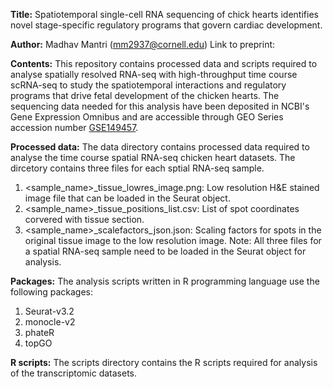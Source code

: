 **Title:** Spatiotemporal single-cell RNA sequencing of chick hearts identifies novel stage-specific regulatory programs that govern cardiac development.

**Author:** Madhav Mantri (mm2937@cornell.edu)
Link to preprint: 

**Contents:** This repository contains processed data and scripts required to analyse spatially resolved RNA-seq with high-throughput time course scRNA-seq to study the spatiotemporal interactions and regulatory programs that drive fetal development of the chicken hearts. The sequencing data needed for this analysis have been deposited in NCBI's Gene Expression Omnibus and are accessible through GEO Series accession number <a href="https://www.ncbi.nlm.nih.gov/geo/query/acc.cgi?acc=GSE149457"> GSE149457</a>.

**Processed data:** The data directory contains processed data required to analyse the time course spatial RNA-seq chicken heart datasets. The dircetory contains three files for each sptial RNA-seq sample.
1. <sample_name>_tissue_lowres_image.png: Low resolution H&E stained image file that can be loaded in the Seurat object.
2. <sample_name>_tissue_positions_list.csv: List of spot coordinates corvered with tissue section.
3. <sample_name>_scalefactors_json.json: Scaling factors for spots in the original tissue image to the low resolution image. 
Note: All three files for a spatial RNA-seq sample need to be loaded in the Seurat object for analysis.

**Packages:** The analysis scripts written in R programming language use the following packages:
1. Seurat-v3.2
2. monocle-v2
3. phateR
4. topGO

**R scripts:** The scripts directory contains the R scripts required for analysis of the transcriptomic datasets.
